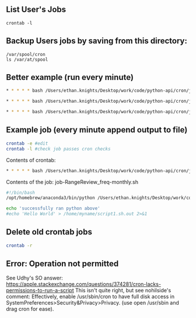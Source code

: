 
## List User's Jobs
```
crontab -l
```

## Backup Users jobs by saving from this directory:
```
/var/spool/cron
ls /var/at/spool 
```


## Better example (run every minute)
```sh
* * * * * bash /Users/ethan.knights/Desktop/work/code/python-api/cron/job-RangeReview_freq-monthly.sh >> /Users/ethan.knights/Desktop/work/code/logs_cron/rangeReview/cronOut_`date +%Y.%m.%d.%H.%M.%S`.log 2>&1
```



```sh
* * * * * bash /Users/ethan.knights/Desktop/work/code/python-api/cron/job-RangeReview_freq-monthly.sh >> /Users/ethan.knights/Desktop/work/code/logs_cron/rangeReview/cronOut.log 2>&1
```

```sh
* * * * * bash /Users/ethan.knights/Desktop/work/code/python-api/cron/job-RangeReview_freq-monthly.sh >> /Users/ethan.knights/Desktop/work/code/logs_cron/rangeReview/cronOut.log
```

## Example job (every minute append output to file)
```sh
crontab -e #edit
crontab -l #check job passes cron checks
```
 Contents of crontab:
```sh
* * * * * bash /Users/ethan.knights/Desktop/work/code/python-api/cron/job-RangeReview_freq-monthly.sh >> /Users/ethan.knights/Desktop/work/code/logs_cron/rangeReview/cronOut_`date +\%Y-\%m-\%d_\%H:\%M:\%S`.log 2>&1
```



Contents of the job: job-RangeReview_freq-monthly.sh
```sh
#!/bin/bash
/opt/homebrew/anaconda3/bin/python /Users/ethan.knights/Desktop/work/code/python-api/cron/hello.py

echo 'successfully ran python above'
#echo 'Hello World' > /home/myname/script1.sh.out 2>&1
```


## Delete old crontab jobs
```sh
crontab -r
```


## Error: Operation not permitted
See Udhy's SO answer:
https://apple.stackexchange.com/questions/374281/cron-lacks-permissions-to-run-a-script 
This isn't quite right, but see nohilside's comment:
Effectively, enable /usr/sbin/cron to have full disk access in SystemPreferences>Security&Privacy>Privacy. (use open /usr/sbin and drag cron for ease).
